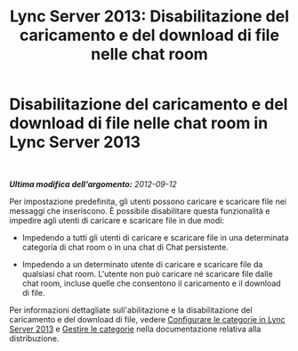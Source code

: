 ﻿---
title: 'Lync Server 2013: Disabilitazione del caricamento e del download di file nelle chat room'
TOCTitle: Disabilitazione del caricamento e del download di file nelle chat room
ms:assetid: c4faffb0-ae6a-47df-ae95-403c7101280f
ms:mtpsurl: https://technet.microsoft.com/it-it/library/JJ215882(v=OCS.15)
ms:contentKeyID: 49301896
ms.date: 08/24/2015
mtps_version: v=OCS.15
ms.translationtype: HT
---

# Disabilitazione del caricamento e del download di file nelle chat room in Lync Server 2013

 

_**Ultima modifica dell'argomento:** 2012-09-12_

Per impostazione predefinita, gli utenti possono caricare e scaricare file nei messaggi che inseriscono. È possibile disabilitare questa funzionalità e impedire agli utenti di caricare e scaricare file in due modi:

  - Impedendo a tutti gli utenti di caricare e scaricare file in una determinata categoria di chat room o in una chat di Chat persistente.

  - Impedendo a un determinato utente di caricare e scaricare file da qualsiasi chat room. L'utente non può caricare né scaricare file dalle chat room, incluse quelle che consentono il caricamento e il download di file.

Per informazioni dettagliate sull'abilitazione e la disabilitazione del caricamento e del download di file, vedere [Configurare le categorie in Lync Server 2013](lync-server-2013-configure-categories.md) e [Gestire le categorie](manage-categories.md) nella documentazione relativa alla distribuzione.

